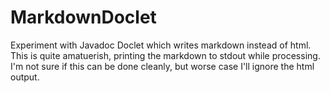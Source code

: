 # MarkdownDoclet
Experiment with Javadoc Doclet which writes markdown instead of html.  This is quite amatuerish, printing the markdown to stdout while processing.  I'm not sure if this can be done cleanly, but worse case I'll ignore the html output.
